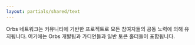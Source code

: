 ```yaml
---
layout: partials/shared/text
---
```


Orbs 네트워크는 커뮤니티에 기반한 프로젝트로 모든 참여자들의 공동 노력에 의해 유지됩니다. 여기에는 Orbs 개발팀과 가디언들과 일반 토큰 홀더들이 포함됩니다.
